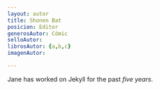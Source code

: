 ```yaml
---
layout: autor
title: Shonen Bat
posicion: Editor
generosAutor: Cómic
selloAutor:
librosAutor: {a,b,c}
imagenAutor:

---
```

Jane has worked on Jekyll for the past *five years*.

